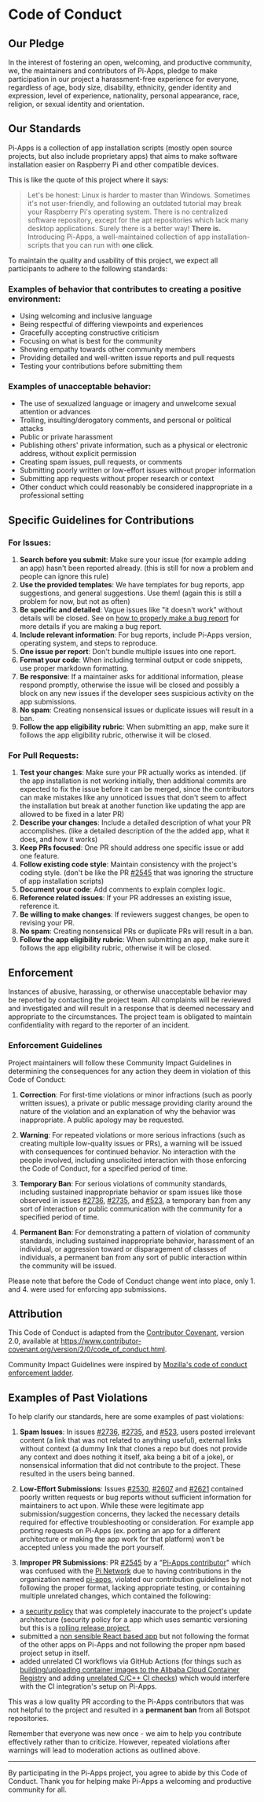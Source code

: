 # Code of Conduct

## Our Pledge

In the interest of fostering an open, welcoming, and productive community, we, the maintainers and contributors of Pi-Apps, pledge to make participation in our project a harassment-free experience for everyone, regardless of age, body size, disability, ethnicity, gender identity and expression, level of experience, nationality, personal appearance, race, religion, or sexual identity and orientation.

## Our Standards

Pi-Apps is a collection of app installation scripts (mostly open source projects, but also include proprietary apps) that aims to make software installation easier on Raspberry Pi and other compatible devices.

This is like the quote of this project where it says:
> Let's be honest: Linux is harder to master than Windows. Sometimes it's not user-friendly, and following an outdated tutorial may break your Raspberry Pi's operating system.
> There is no centralized software repository, except for the apt repositories which lack many desktop applications.
> Surely there is a better way! **There is.**
> Introducing Pi-Apps, a well-maintained collection of app installation-scripts that you can run with **one click**.

To maintain the quality and usability of this project, we expect all participants to adhere to the following standards:

### Examples of behavior that contributes to creating a positive environment:

* Using welcoming and inclusive language
* Being respectful of differing viewpoints and experiences
* Gracefully accepting constructive criticism
* Focusing on what is best for the community
* Showing empathy towards other community members
* Providing detailed and well-written issue reports and pull requests
* Testing your contributions before submitting them

### Examples of unacceptable behavior:

* The use of sexualized language or imagery and unwelcome sexual attention or advances
* Trolling, insulting/derogatory comments, and personal or political attacks
* Public or private harassment
* Publishing others' private information, such as a physical or electronic address, without explicit permission
* Creating spam issues, pull requests, or comments
* Submitting poorly written or low-effort issues without proper information
* Submitting app requests without proper research or context
* Other conduct which could reasonably be considered inappropriate in a professional setting

## Specific Guidelines for Contributions

### For Issues:

1. **Search before you submit**: Make sure your issue (for example adding an app) hasn't been reported already. (this is still for now a problem and people can ignore this rule)
2. **Use the provided templates**: We have templates for bug reports, app suggestions, and general suggestions. Use them! (again this is still a problem for now, but not as often)
3. **Be specific and detailed**: Vague issues like "it doesn't work" without details will be closed. See on [how to properly make a bug report](https://www.softwaretestinghelp.com/how-to-write-good-bug-report/) for more details if you are making a bug report.
4. **Include relevant information**: For bug reports, include Pi-Apps version, operating system, and steps to reproduce.
5. **One issue per report**: Don't bundle multiple issues into one report.
6. **Format your code**: When including terminal output or code snippets, use proper markdown formatting.
7. **Be responsive**: If a maintainer asks for additional information, please respond promptly, otherwise the issue will be closed and possibly a block on any new issues if the developer sees suspicious activity on the app submissions.
8. **No spam**: Creating nonsensical issues or duplicate issues will result in a ban.
9. **Follow the app eligibility rubric**: When submitting an app, make sure it follows the app eligibility rubric, otherwise it will be closed.

### For Pull Requests:

1. **Test your changes**: Make sure your PR actually works as intended. (if the app installation is not working initially, then additional commits are expected to fix the issue before it can be merged, since the contributors can make mistakes like any unnoticed issues that don't seem to affect the installation but break at another function like updating the app are allowed to be fixed in a later PR)
2. **Describe your changes**: Include a detailed description of what your PR accomplishes. (like a detailed description of the the added app, what it does, and how it works)
3. **Keep PRs focused**: One PR should address one specific issue or add one feature.
4. **Follow existing code style**: Maintain consistency with the project's coding style. (don't be like the PR [#2545](https://github.com/Botspot/pi-apps/pull/2545) that was ignoring the structure of app installation scripts)
5. **Document your code**: Add comments to explain complex logic.
6. **Reference related issues**: If your PR addresses an existing issue, reference it.
7. **Be willing to make changes**: If reviewers suggest changes, be open to revising your PR.
8. **No spam**: Creating nonsensical PRs or duplicate PRs will result in a ban.
9. **Follow the app eligibility rubric**: When submitting an app, make sure it follows the app eligibility rubric, otherwise it will be closed.

## Enforcement

Instances of abusive, harassing, or otherwise unacceptable behavior may be reported by contacting the project team. All complaints will be reviewed and investigated and will result in a response that is deemed necessary and appropriate to the circumstances. The project team is obligated to maintain confidentiality with regard to the reporter of an incident.

### Enforcement Guidelines

Project maintainers will follow these Community Impact Guidelines in determining the consequences for any action they deem in violation of this Code of Conduct:

1. **Correction**: For first-time violations or minor infractions (such as poorly written issues), a private or public message providing clarity around the nature of the violation and an explanation of why the behavior was inappropriate. A public apology may be requested.

2. **Warning**: For repeated violations or more serious infractions (such as creating multiple low-quality issues or PRs), a warning will be issued with consequences for continued behavior. No interaction with the people involved, including unsolicited interaction with those enforcing the Code of Conduct, for a specified period of time.

3. **Temporary Ban**: For serious violations of community standards, including sustained inappropriate behavior or spam issues like those observed in issues [#2736](https://github.com/Botspot/pi-apps/issues/2736), [#2735](https://github.com/Botspot/pi-apps/issues/2735), and [#523](https://github.com/Botspot/pi-apps/issues/523), a temporary ban from any sort of interaction or public communication with the community for a specified period of time.

4. **Permanent Ban**: For demonstrating a pattern of violation of community standards, including sustained inappropriate behavior, harassment of an individual, or aggression toward or disparagement of classes of individuals, a permanent ban from any sort of public interaction within the community will be issued.

Please note that before the Code of Conduct change went into place, only 1. and 4. were used for enforcing app submissions.

## Attribution

This Code of Conduct is adapted from the [Contributor Covenant](https://www.contributor-covenant.org), version 2.0, available at https://www.contributor-covenant.org/version/2/0/code_of_conduct.html.

Community Impact Guidelines were inspired by [Mozilla's code of conduct enforcement ladder](https://github.com/mozilla/diversity).

## Examples of Past Violations

To help clarify our standards, here are some examples of past violations:

1. **Spam Issues**: In issues [#2736](https://github.com/Botspot/pi-apps/issues/2736), [#2735](https://github.com/Botspot/pi-apps/issues/2735), and [#523](https://github.com/Botspot/pi-apps/issues/523), users posted irrelevant content (a link that was not related to anything useful), external links without context (a dummy link that clones a repo but does not provide any context and does nothing it itself, aka being a bit of a joke), or nonsensical information that did not contribute to the project. These resulted in the users being banned.

2. **Low-Effort Submissions**: Issues [#2530](https://github.com/Botspot/pi-apps/issues/2530), [#2607](https://github.com/Botspot/pi-apps/issues/2607) and [#2621](https://github.com/Botspot/pi-apps/issues/2621) contained poorly written requests or bug reports without sufficient information for maintainers to act upon. While these were legitimate app submission/suggestion concerns, they lacked the necessary details required for effective troubleshooting or consideration. For example app porting requests on Pi-Apps (ex. porting an app for a different architecture or making the app work for that platform) won't be accepted unless you made the port yourself.

3. **Improper PR Submissions**: PR [#2545](https://github.com/Botspot/pi-apps/pull/2545) by a "[Pi-Apps contributor](https://github.com/Botspot/pi-apps/pull/2545#issuecomment-1926156751)" which was confused with the [Pi Network](https://minepi.com) due to having contributions in the organization named [pi-apps](https://github.com/pi-apps), violated our contribution guidelines by not following the proper format, lacking appropriate testing, or containing multiple unrelated changes, which contained the following: 
- a [security policy](https://github.com/KOSASIH/pi-apps/blob/patch-1/SECURITY.md) that was completely inaccurate to the project's update architecture (security policy for a app which uses semantic versioning but this is a [rolling release project](https://github.com/Botspot/pi-apps/pull/2429#issuecomment-1683983116),
- submitted a [non sensible React based app](https://github.com/KOSASIH/pi-apps/tree/4a79d6bf2744eb3491502328be394467623cc975/apps/PiGenesis) but not following the format of the other apps on Pi-Apps and not following the proper npm based project setup in itself.
- added unrelated CI workflows via GitHub Actions (for things such as [building/uploading container images to the Alibaba Cloud Container Registry](https://github.com/KOSASIH/pi-apps/blob/4a79d6bf2744eb3491502328be394467623cc975/.github/workflows/alibabacloud.yml) and adding [unrelated C/C++ CI checks](https://github.com/KOSASIH/pi-apps/blob/4a79d6bf2744eb3491502328be394467623cc975/.github/workflows/c-cpp.yml)) which would interfere with the CI integration's setup on Pi-Apps.

This was a low quality PR according to the Pi-Apps contributors that was not helpful to the project and resulted in a **permanent ban** from all Botspot repositories.

Remember that everyone was new once - we aim to help you contribute effectively rather than to criticize. However, repeated violations after warnings will lead to moderation actions as outlined above.

---

By participating in the Pi-Apps project, you agree to abide by this Code of Conduct. Thank you for helping make Pi-Apps a welcoming and productive community for all. 

